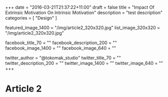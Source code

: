 +++
date = "2016-03-21T21:37:22+11:00"
draft = false
title = "Impact Of Extrinsic Motivation On Intrinsic Motivation"
description = "test description"
categories = [ "Design" ]

featured_image_1400 = "/img/article2_320x320.jpg"
list_image_320x320 = "/img/article2_320x320.jpg"

facebook_title_70 = ""
facebook_description_200 = ""
facebook_image_1400 = ""
facebook_image_640 = ""

twitter_author = "@tokomak_studio"
twitter_title_70 = ""
twitter_description_200 = ""
twitter_image_1400 = ""
twitter_image_640 = ""
+++

# Article 2
